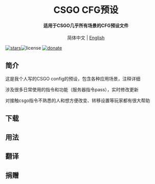 <h1 align="center">CSGO CFG预设</h1>
<h4 align="center">适用于CSGO几乎所有场景的CFG预设文件</h3>

<p align="center">
  简体中文 |
  <a href="https://github.com/Purple-CSGO/CSGO-Config-Presets/blob/En-US/README.md">English</a>
</p>

[![stars](https://flat.badgen.net/github/stars/Purple-CSGO/CSGO-Config-Presets?icon=github)](https://github.com/Purple-CSGO/CSGO-Config-Presets)![license](https://img.shields.io/badge/license-GPL%203-green.svg?style=flat-square) [![donate](https://img.shields.io/badge/$-donate-ff69b4.svg?style=flat-square)]([https://github.com/Purple-CSGO/CSGO-Config-Presets#%E6%8D%90%E8%B5%A0](https://github.com/Purple-CSGO/CSGO-Config-Presets#捐赠))

## 简介

这是我个人写的CSGO config的预设，包含各种应用场景，注释详细

涉及很多日常使用的指令和功能（服务器指令pass），实时修改更新

对接触csgo指令不熟悉的人和想方便改变、转移设置等玩家都有很大帮助

## 下载



## 用法



## 翻译



## 捐赠

